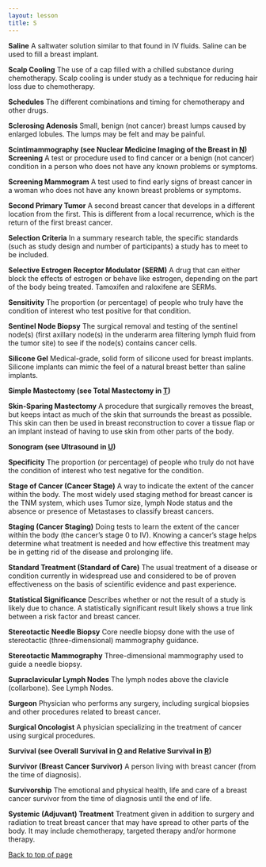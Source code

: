 ```yaml
---
layout: lesson
title: S
---
```


<a name="top"></a>

**Saline** 
A saltwater solution similar to that found in IV fluids. Saline can be used to fill a breast implant.

**Scalp Cooling** 
The use of a cap filled with a chilled substance during chemotherapy. Scalp cooling is under study as a technique for reducing hair loss due to chemotherapy.

**Schedules** 
The different combinations and timing for chemotherapy and other drugs.

**Sclerosing Adenosis** 
Small, benign (not cancer) breast lumps caused by enlarged lobules. The lumps may be felt and may be painful.

**Scintimammography (see Nuclear Medicine Imaging of the Breast in [N](/{{page.root}}/myhthelperEduContent/N/index.html)) Screening** 
A test or procedure used to find cancer or a benign (not cancer) condition in a
person who does not have any known problems or symptoms.

**Screening Mammogram** 
A test used to find early signs of breast cancer in a woman who does not have any known breast problems or symptoms.
 
**Second Primary Tumor** 
A second breast cancer that develops in a different location from the first. This is different from a local recurrence, which is the return of the first breast cancer.

**Selection Criteria** 
In a summary research table, the specific standards (such as study design and number of participants) a study has to meet to be included.

**Selective Estrogen Receptor Modulator (SERM)** 
A drug that can either block the effects of estrogen or behave like estrogen, depending on the part of the body being treated. Tamoxifen and raloxifene are SERMs.

**Sensitivity** 
The proportion (or percentage) of people who truly have the condition of interest who test positive for that condition.

**Sentinel Node Biopsy** 
The surgical removal and testing of the sentinel node(s) (first axillary node(s) in the underarm area filtering lymph fluid from the tumor site) to see if the node(s) contains cancer cells.

**Silicone Gel** 
Medical-grade, solid form of silicone used for breast implants. Silicone implants can mimic the feel of a natural breast better than saline implants.

**Simple Mastectomy (see Total Mastectomy in [T](/{{page.root}}/myhthelperEduContent/T/index.html))**  

**Skin-Sparing Mastectomy** 
A procedure that surgically removes the breast, but keeps intact as much of the skin that surrounds the breast as possible. This skin can then be used in breast reconstruction to cover a tissue flap or an implant instead of having to use skin from other parts of the body.

**Sonogram (see Ultrasound in [U](/{{page.root}}/myhthelperEduContent/U/index.html))**  

**Specificity** 
The proportion (or percentage) of people who truly do not have the condition of interest who test negative for the condition.

**Stage of Cancer (Cancer Stage)** 
A way to indicate the extent of the cancer within the body. The most widely used staging method for breast cancer is the TNM system, which uses Tumor size, lymph Node status and the absence or presence of Metastases to classify breast cancers.

**Staging (Cancer Staging)** 
Doing tests to learn the extent of the cancer within the body (the cancer’s stage 0 to IV). Knowing a cancer’s stage helps determine what treatment is needed and how effective this treatment may be in getting rid of the disease and prolonging life.

**Standard Treatment (Standard of Care)** 
The usual treatment of a disease or condition currently in widespread use and considered to be of proven effectiveness on the basis of scientific evidence and past experience.

**Statistical  Significance** 
Describes whether or not the result of a study is likely due to chance. A statistically significant result likely shows a true link between a risk factor and breast cancer.

**Stereotactic Needle Biopsy** 
Core needle biopsy done with the use of stereotactic (three-dimensional) mammography guidance.

**Stereotactic Mammography** 
Three-dimensional mammography used to guide a needle biopsy.

**Supraclavicular Lymph Nodes** 
The lymph nodes above the clavicle (collarbone). See Lymph Nodes.

**Surgeon** 
Physician who performs any surgery, including surgical biopsies and other procedures related to breast cancer.

**Surgical Oncologist** 
A physician specializing in the treatment of cancer using surgical procedures.

**Survival (see Overall Survival in [O](/{{page.root}}/myhthelperEduContent/O/index.html) and Relative Survival in [R](/{{page.root}}/myhthelperEduContent/R/index.html))**  

**Survivor (Breast Cancer Survivor)** 
A person living with breast cancer (from the time of diagnosis).

**Survivorship** 
The emotional and physical health, life and care of a breast cancer survivor from the time of diagnosis until the end of life.
 
**Systemic (Adjuvant) Treatment** 
Treatment given in addition to surgery and radiation to treat breast cancer that may have spread to other parts of the body. It may include chemotherapy, targeted therapy and/or hormone therapy.

<a href="#top">Back to top of page</a>
